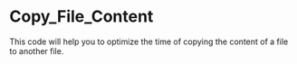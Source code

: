 # Copy_File_Content
This code will help you to optimize the time of copying the content of a file to another file. 
